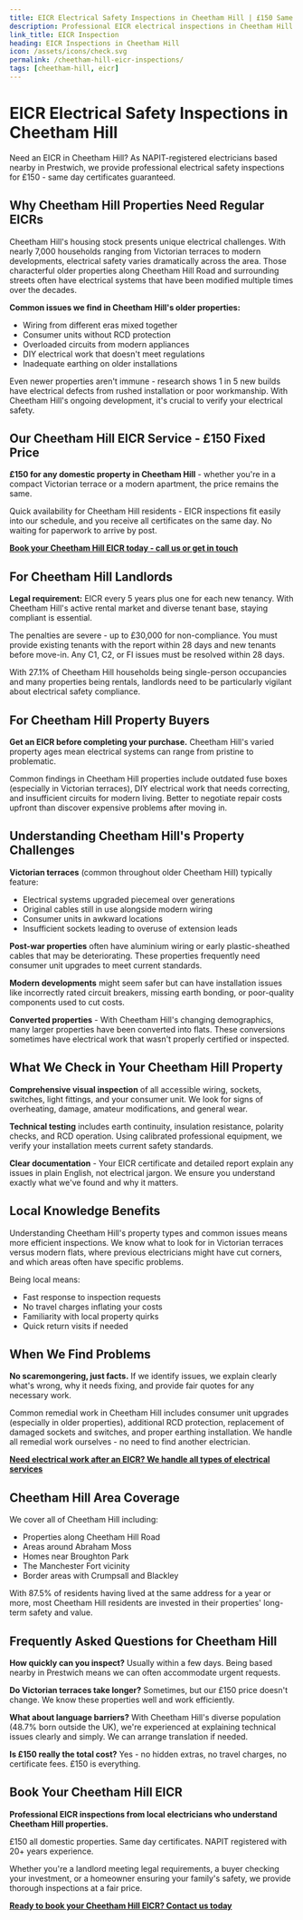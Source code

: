 ```yaml
---
title: EICR Electrical Safety Inspections in Cheetham Hill | £150 Same Day Certificate
description: Professional EICR electrical inspections in Cheetham Hill. £150 all domestic properties, same day certificates. NAPIT registered, 20+ years experience.
link_title: EICR Inspection
heading: EICR Inspections in Cheetham Hill
icon: /assets/icons/check.svg
permalink: /cheetham-hill-eicr-inspections/
tags: [cheetham-hill, eicr]
---
```


# EICR Electrical Safety Inspections in Cheetham Hill

Need an EICR in Cheetham Hill? As NAPIT-registered electricians based nearby in Prestwich, we provide professional electrical safety inspections for £150 - same day certificates guaranteed.

## Why Cheetham Hill Properties Need Regular EICRs

Cheetham Hill's housing stock presents unique electrical challenges. With nearly 7,000 households ranging from Victorian terraces to modern developments, electrical safety varies dramatically across the area. Those characterful older properties along Cheetham Hill Road and surrounding streets often have electrical systems that have been modified multiple times over the decades.

**Common issues we find in Cheetham Hill's older properties:**

- Wiring from different eras mixed together
- Consumer units without RCD protection
- Overloaded circuits from modern appliances
- DIY electrical work that doesn't meet regulations
- Inadequate earthing on older installations

Even newer properties aren't immune - research shows 1 in 5 new builds have electrical defects from rushed installation or poor workmanship. With Cheetham Hill's ongoing development, it's crucial to verify your electrical safety.

## Our Cheetham Hill EICR Service - £150 Fixed Price

**£150 for any domestic property in Cheetham Hill** - whether you're in a compact Victorian terrace or a modern apartment, the price remains the same.

Quick availability for Cheetham Hill residents - EICR inspections fit easily into our schedule, and you receive all certificates on the same day. No waiting for paperwork to arrive by post.

**[Book your Cheetham Hill EICR today - call us or get in touch](/contact/)**

## For Cheetham Hill Landlords

**Legal requirement:** EICR every 5 years plus one for each new tenancy. With Cheetham Hill's active rental market and diverse tenant base, staying compliant is essential.

The penalties are severe - up to £30,000 for non-compliance. You must provide existing tenants with the report within 28 days and new tenants before move-in. Any C1, C2, or FI issues must be resolved within 28 days.

With 27.1% of Cheetham Hill households being single-person occupancies and many properties being rentals, landlords need to be particularly vigilant about electrical safety compliance.

## For Cheetham Hill Property Buyers

**Get an EICR before completing your purchase.** Cheetham Hill's varied property ages mean electrical systems can range from pristine to problematic.

Common findings in Cheetham Hill properties include outdated fuse boxes (especially in Victorian terraces), DIY electrical work that needs correcting, and insufficient circuits for modern living. Better to negotiate repair costs upfront than discover expensive problems after moving in.

## Understanding Cheetham Hill's Property Challenges

**Victorian terraces** (common throughout older Cheetham Hill) typically feature:

- Electrical systems upgraded piecemeal over generations
- Original cables still in use alongside modern wiring
- Consumer units in awkward locations
- Insufficient sockets leading to overuse of extension leads

**Post-war properties** often have aluminium wiring or early plastic-sheathed cables that may be deteriorating. These properties frequently need consumer unit upgrades to meet current standards.

**Modern developments** might seem safer but can have installation issues like incorrectly rated circuit breakers, missing earth bonding, or poor-quality components used to cut costs.

**Converted properties** - With Cheetham Hill's changing demographics, many larger properties have been converted into flats. These conversions sometimes have electrical work that wasn't properly certified or inspected.

## What We Check in Your Cheetham Hill Property

**Comprehensive visual inspection** of all accessible wiring, sockets, switches, light fittings, and your consumer unit. We look for signs of overheating, damage, amateur modifications, and general wear.

**Technical testing** includes earth continuity, insulation resistance, polarity checks, and RCD operation. Using calibrated professional equipment, we verify your installation meets current safety standards.

**Clear documentation** - Your EICR certificate and detailed report explain any issues in plain English, not electrical jargon. We ensure you understand exactly what we've found and why it matters.

## Local Knowledge Benefits

Understanding Cheetham Hill's property types and common issues means more efficient inspections. We know what to look for in Victorian terraces versus modern flats, where previous electricians might have cut corners, and which areas often have specific problems.

Being local means:
- Fast response to inspection requests
- No travel charges inflating your costs
- Familiarity with local property quirks
- Quick return visits if needed

## When We Find Problems

**No scaremongering, just facts.** If we identify issues, we explain clearly what's wrong, why it needs fixing, and provide fair quotes for any necessary work.

Common remedial work in Cheetham Hill includes consumer unit upgrades (especially in older properties), additional RCD protection, replacement of damaged sockets and switches, and proper earthing installation. We handle all remedial work ourselves - no need to find another electrician.

**[Need electrical work after an EICR? We handle all types of electrical services](/services/)**

## Cheetham Hill Area Coverage

We cover all of Cheetham Hill including:
- Properties along Cheetham Hill Road
- Areas around Abraham Moss
- Homes near Broughton Park
- The Manchester Fort vicinity
- Border areas with Crumpsall and Blackley

With 87.5% of residents having lived at the same address for a year or more, most Cheetham Hill residents are invested in their properties' long-term safety and value.

## Frequently Asked Questions for Cheetham Hill

**How quickly can you inspect?** Usually within a few days. Being based nearby in Prestwich means we can often accommodate urgent requests.

**Do Victorian terraces take longer?** Sometimes, but our £150 price doesn't change. We know these properties well and work efficiently.

**What about language barriers?** With Cheetham Hill's diverse population (48.7% born outside the UK), we're experienced at explaining technical issues clearly and simply. We can arrange translation if needed.

**Is £150 really the total cost?** Yes - no hidden extras, no travel charges, no certificate fees. £150 is everything.

## Book Your Cheetham Hill EICR

**Professional EICR inspections from local electricians who understand Cheetham Hill properties.**

£150 all domestic properties. Same day certificates. NAPIT registered with 20+ years experience.

Whether you're a landlord meeting legal requirements, a buyer checking your investment, or a homeowner ensuring your family's safety, we provide thorough inspections at a fair price.

**[Ready to book your Cheetham Hill EICR? Contact us today](/contact/)**